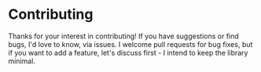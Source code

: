 # Contributing
Thanks for your interest in contributing! If you have suggestions or find bugs, I'd love to know, via issues. I welcome pull requests for bug fixes, but if you want to add a feature, let's discuss first - I intend to keep the library minimal.
